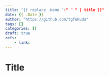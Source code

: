 ```yaml
---
title: "{{ replace .Name "-" " " | title }}"
date: {{ .Date }}
author: "https://github.com/tgfukuda"
tags: []
categories: []
draft: true
refs:
    - link:
---
```


# Title
